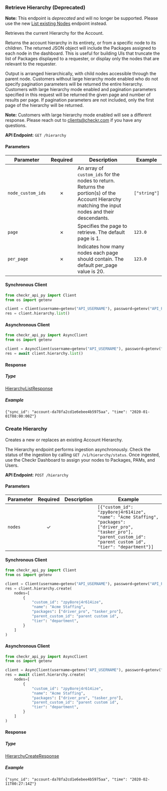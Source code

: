 
### Retrieve Hierarchy (Deprecated) <a name="list"></a>

**Note:** This endpoint is _deprecated_ and will no longer be supported. Please use the new [List existing Nodes](#operation/nodesList) endpoint instead.

Retrieves the current Hierarchy for the Account.

Returns the account hierarchy in its entirety, or from a specific node to its children. The returned JSON object will include the Packages assigned to each node in the dashboard. This is useful for building UIs that truncate the list of Packages displayed to a requester, or display only the nodes that are relevant to the requester.

Output is arranged hierarchically, with child nodes accessible through the parent node. Customers without large hierarchy mode enabled who do not specify pagination parameters will be returned the entire hierarchy. Customers with large hierarchy mode enabled and pagination parameters specified in this request will be returned the given page and number of results per page. If pagination parameters are not included, only the first page of the hierarchy will be returned.

**Note:** Customers with large hierarchy mode enabled will see a different response. Please reach out to clients@checkr.com if you have any questions.


**API Endpoint**: `GET /hierarchy`

#### Parameters

| Parameter | Required | Description | Example |
|-----------|:--------:|-------------|--------|
| `node_custom_ids` | ✗ | An array of `custom_ids` for the nodes to return. Returns the portion(s) of the Account Hierarchy matching the input nodes and their descendants. | `["string"]` |
| `page` | ✗ | Specifies the page to retrieve. The default page is 1. | `123.0` |
| `per_page` | ✗ | Indicates how many nodes each page should contain. The default per_page value is 20. | `123.0` |

#### Synchronous Client

```python
from checkr_api_py import Client
from os import getenv

client = Client(username=getenv("API_USERNAME"), password=getenv("API_PASSWORD"))
res = client.hierarchy.list()

```

#### Asynchronous Client

```python
from checkr_api_py import AsyncClient
from os import getenv

client = AsyncClient(username=getenv("API_USERNAME"), password=getenv("API_PASSWORD"))
res = await client.hierarchy.list()

```

#### Response

##### Type
[HierarchyListResponse](/checkr_api_py/types/models/hierarchy_list_response.py)

##### Example
`{"sync_id": "account-da78fa2cd1e6ebee4b5975aa", "time": "2020-01-01T08:00:00Z"}`

### Create Hierarchy <a name="create"></a>

Creates a new or replaces an existing Account Hierarchy.

The Hierarchy endpoint performs ingestion asynchronously. Check the status
of the ingestion by calling `GET /v1/hierarchy/status`. Once ingested, use the Checkr Dashboard to assign your nodes to Packages, PAMs, and Users.


**API Endpoint**: `POST /hierarchy`

#### Parameters

| Parameter | Required | Description | Example |
|-----------|:--------:|-------------|--------|
| `nodes` | ✓ |  | `[{"custom_id": "zpy8orej4r614ize", "name": "Acme Staffing", "packages": ["driver_pro", "tasker_pro"], "parent_custom_id": "parent custom id", "tier": "department"}]` |

#### Synchronous Client

```python
from checkr_api_py import Client
from os import getenv

client = Client(username=getenv("API_USERNAME"), password=getenv("API_PASSWORD"))
res = client.hierarchy.create(
    nodes=[
        {
            "custom_id": "zpy8orej4r614ize",
            "name": "Acme Staffing",
            "packages": ["driver_pro", "tasker_pro"],
            "parent_custom_id": "parent custom id",
            "tier": "department",
        }
    ]
)

```

#### Asynchronous Client

```python
from checkr_api_py import AsyncClient
from os import getenv

client = AsyncClient(username=getenv("API_USERNAME"), password=getenv("API_PASSWORD"))
res = await client.hierarchy.create(
    nodes=[
        {
            "custom_id": "zpy8orej4r614ize",
            "name": "Acme Staffing",
            "packages": ["driver_pro", "tasker_pro"],
            "parent_custom_id": "parent custom id",
            "tier": "department",
        }
    ]
)

```

#### Response

##### Type
[HierarchyCreateResponse](/checkr_api_py/types/models/hierarchy_create_response.py)

##### Example
`{"sync_id": "account-da78fa2cd1e6ebee4b5975aa", "time": "2020-02-11T00:27:14Z"}`
